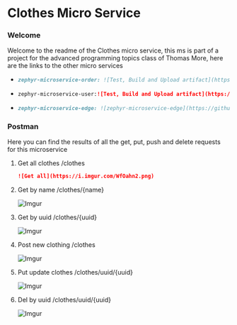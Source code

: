 # Clothes Micro Service

### Welcome 

Welcome to the readme of the Clothes micro service, this ms is part of a project for the advanced programming topics class of Thomas More, here are the links to the other micro services

- ```markdown
  zephyr-microservice-order: ![Test, Build and Upload artifact](https://github.com/wardbeyens/zephyr-microservice-order/workflows/Test,%20Build%20and%20Upload%20artifact/badge.svg?branch=main)
  ```

- ```markdown
  zephyr-microservice-user:![Test, Build and Upload artifact](https://github.com/cindy5656/Zephyr-userservice/workflows/Test,%20Build%20and%20Upload%20artifact/badge.svg?branch=master)
  ```

- ```markdown
  zephyr-microservice-edge: ![zephyr-microservice-edge](https://github.com/wardbeyens/zephyr-microservice-edge/workflows/Test,%20Build%20and%20Upload%20artifact/badge.svg?branch=main)
  ```



### Postman

Here you can find the results of all the get, put, push and delete requests for this microservice

1. Get all clothes /clothes

   ```markdown
   ![Get all](https://i.imgur.com/WfOahn2.png)
   ```

2. Get by name /clothes/{name}

   ![Imgur](https://i.imgur.com/Dx2pbmc.png)

3. Get by uuid /clothes/{uuid}

   ![Imgur](https://i.imgur.com/CuemDfd.png)

4. Post new clothing /clothes

   ![Imgur](https://i.imgur.com/YHrJVab.png)

5. Put update clothes /clothes/uuid/{uuid}

   ![Imgur](https://i.imgur.com/6k5nQrR.png)

6. Del by uuid /clothes/uuid/{uuid}

   ![Imgur](https://i.imgur.com/zA12vsy.png)

### 

